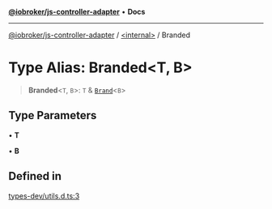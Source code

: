 [**@iobroker/js-controller-adapter**](../../README.md) • **Docs**

***

[@iobroker/js-controller-adapter](../../globals.md) / [\<internal\>](../README.md) / Branded

# Type Alias: Branded\<T, B\>

> **Branded**\<`T`, `B`\>: `T` & [`Brand`](Brand.md)\<`B`\>

## Type Parameters

• **T**

• **B**

## Defined in

[types-dev/utils.d.ts:3](https://github.com/ioBroker/ioBroker.js-controller/blob/664d3c56250ad4e09c02e3cf6b90746a581d9f55/packages/types-dev/utils.d.ts#L3)
